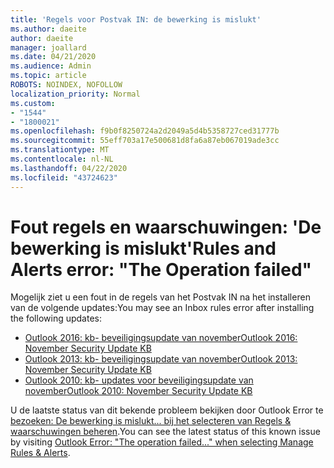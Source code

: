 ```yaml
---
title: 'Regels voor Postvak IN: de bewerking is mislukt'
ms.author: daeite
author: daeite
manager: joallard
ms.date: 04/21/2020
ms.audience: Admin
ms.topic: article
ROBOTS: NOINDEX, NOFOLLOW
localization_priority: Normal
ms.custom:
- "1544"
- "1800021"
ms.openlocfilehash: f9b0f8250724a2d2049a5d4b5358727ced31777b
ms.sourcegitcommit: 55eff703a17e500681d8fa6a87eb067019ade3cc
ms.translationtype: MT
ms.contentlocale: nl-NL
ms.lasthandoff: 04/22/2020
ms.locfileid: "43724623"
---
```

# <a name="rules-and-alerts-error-the-operation-failed"></a><span data-ttu-id="9f65f-102">Fout regels en waarschuwingen: 'De bewerking is mislukt'</span><span class="sxs-lookup"><span data-stu-id="9f65f-102">Rules and Alerts error: "The Operation failed"</span></span>

<span data-ttu-id="9f65f-103">Mogelijk ziet u een fout in de regels van het Postvak IN na het installeren van de volgende updates:</span><span class="sxs-lookup"><span data-stu-id="9f65f-103">You may see an Inbox rules error after installing the following updates:</span></span>

- [<span data-ttu-id="9f65f-104">Outlook 2016: kb- beveiligingsupdate van november</span><span class="sxs-lookup"><span data-stu-id="9f65f-104">Outlook 2016: November Security Update KB</span></span>](https://support.microsoft.com/help/4461506)
- [<span data-ttu-id="9f65f-105">Outlook 2013: kb- beveiligingsupdate van november</span><span class="sxs-lookup"><span data-stu-id="9f65f-105">Outlook 2013: November Security Update KB</span></span>](https://support.microsoft.com/help/4461486)
- [<span data-ttu-id="9f65f-106">Outlook 2010: kb- updates voor beveiligingsupdate van november</span><span class="sxs-lookup"><span data-stu-id="9f65f-106">Outlook 2010: November Security Update KB</span></span>](https://support.microsoft.com/help/4461585)

<span data-ttu-id="9f65f-107">U de laatste status van dit bekende probleem bekijken door Outlook Error te [bezoeken: De bewerking is mislukt... bij het selecteren van Regels & waarschuwingen beheren](https://support.office.com/article/Outlook-Error-The-operation-failed-when-selecting-Manage-Rules-Alerts-64b6ff77-98c2-4564-9cbf-25bd8e17fb8b%20).</span><span class="sxs-lookup"><span data-stu-id="9f65f-107">You can see the latest status of this known issue by visiting [Outlook Error: "The operation failed..." when selecting Manage Rules & Alerts](https://support.office.com/article/Outlook-Error-The-operation-failed-when-selecting-Manage-Rules-Alerts-64b6ff77-98c2-4564-9cbf-25bd8e17fb8b%20).</span></span>